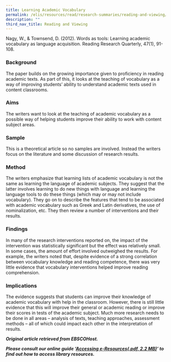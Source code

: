 ```yaml
---
title: Learning Academic Vocabulary
permalink: /elis/resources/read/research-summaries/reading-and-viewing/learning-academic-vocabulary/
description: ""
third_nav_title: Reading and Viewing
---
```

Nagy, W., & Townsend, D. (2012). Words as tools: Learning academic vocabulary as language acquisition. Reading Research Quarterly, 47(1), 91-108.

### Background

The paper builds on the growing importance given to proficiency in reading academic texts. As part of this, it looks at the teaching of vocabulary as a way of improving students’ ability to understand academic texts used in content classrooms.

### Aims

The writers want to look at the teaching of academic vocabulary as a possible way of helping students improve their ability to work with content subject areas.

### Sample

This is a theoretical article so no samples are involved. Instead the writers focus on the literature and some discussion of research results.

### Method

The writers emphasize that learning lists of academic vocabulary is not the same as learning the language of academic subjects. They suggest that the latter involves learning to do new things with language and learning the language tools to do these things (which may or may not include vocabulary). They go on to describe the features that tend to be associated with academic vocabulary such as Greek and Latin derivatives, the use of nominalization, etc. They then review a number of interventions and their results.

### Findings

In many of the research interventions reported on, the impact of the intervention was statistically significant but the effect was relatively small. In some cases, the amount of effort involved outweighed the results. For example, the writers noted that, despite evidence of a strong correlation between vocabulary knowledge and reading competence, there was very little evidence that vocabulary interventions helped improve reading comprehension.

### Implications

The evidence suggests that students can improve their knowledge of academic vocabulary with help in the classroom. However, there is still little evidence that this will improve their general or academic reading or improve their scores in tests of the academic subject. Much more research needs to be done in all areas – analysis of texts, teaching approaches, assessment methods – all of which could impact each other in the interpretation of results.

_**Original article retrieved from EBSCOHost.**_  

**_Please consult our online guide ‘[Accessing e-Resources(.pdf, 2.2 MB)](https://academyofsingaporeteachers-moe-edu-sg-admin.cwp.sg/elis/resources/read/research-summaries/reading-and-viewing/18e45074-6b1b-4ac7-811f-1a8da16c4f81 "Accessing e-Resources")’ to find out how to access library resources._**